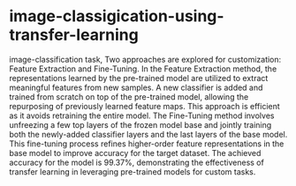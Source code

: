 # image-classigication-using-transfer-learning
 image-classification task, Two approaches are explored for customization: Feature Extraction and Fine-Tuning. In the Feature Extraction method, the representations learned by the pre-trained model are utilized to extract meaningful features from new samples. A new classifier is added and trained from scratch on top of the pre-trained model, allowing the repurposing of previously learned feature maps. This approach is efficient as it avoids retraining the entire model. The Fine-Tuning method involves unfreezing a few top layers of the frozen model base and jointly training both the newly-added classifier layers and the last layers of the base model. This fine-tuning process refines higher-order feature representations in the base model to improve accuracy for the target dataset. The achieved accuracy for the model is 99.37%, demonstrating the effectiveness of transfer learning in leveraging pre-trained models for custom tasks.
 

